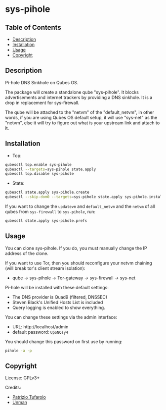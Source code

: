 # sys-pihole

## Table of Contents

* [Description](#description)
* [Installation](#installation)
* [Usage](#usage)
* [Copyright](#copyright)

## Description

Pi-hole DNS Sinkhole on Qubes OS.

The package will create a standalone qube "sys-pihole". It blocks
advertisements and internet trackers by providing a DNS sinkhole. It is a drop
in replacement for sys-firewall.

The qube will be attached to the "netvm" of the "default_netvm", in other
words, if you are using Qubes OS default setup, it will use "sys-net" as the
"netvm", else it will try to figure out what is your upstream link and attach
to it.

## Installation

- Top:
```sh
qubesctl top.enable sys-pihole
qubesctl --targets=sys-pihole state.apply
qubesctl top.disable sys-pihole
```

- State:
```sh
qubesctl state.apply sys-pihole.create
qubesctl --skip-dom0 --targets=sys-pihole state.apply sys-pihole.install
```

If you want to change the `updatevm` and `default_netvm` and the `netvm` of
all qubes from `sys-firewall` to `sys-pihole`, run:
```sh
qubesctl state.apply sys-pihole.prefs
```

## Usage

You can clone sys-pihole. If you do, you must manually change the IP address
of the clone.

If you want to use Tor, then you should reconfigure your netvm chaining (will
break tor's client stream isolation):

- qube -> sys-pihole -> Tor-gateway -> sys-firewall -> sys-net

Pi-hole will be installed with these default settings:

- The DNS provider is Quad9 (filtered, DNSSEC)
- Steven Black's Unified Hosts List is included
- Query logging is enabled to show everything.

You can change these settings via the admin interface:
- URL: http://localhost/admin
- default password: `UpSNQsy4`

You should change this password on first use by running:
```sh
pihole -a -p
```

## Copyright

License: GPLv3+

Credits:
- [Patrizio Tufarolo](https://blog.tufarolo.eu/how-to-configure-pihole-in-qubesos-proxyvm/)
- [Unman](https://github.com/unman/shaker/tree/master/pihole)
